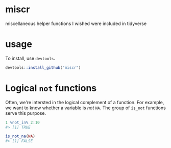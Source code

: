 # miscr
miscellaneous helper functions I wished were included in tidyverse 

# usage
To install, use `devtools`.

```r
devtools::install_github("miscr")
```

# Logical `not` functions
Often, we're intersted in the logical complement of a function. For example, we want to know whether a variable is *not* `NA`. The group of `is_not` functions serve this purpose.

```r
1 %not_in% 2:10
#> [1] TRUE

is_not_na(NA)
#> [1] FALSE
```

